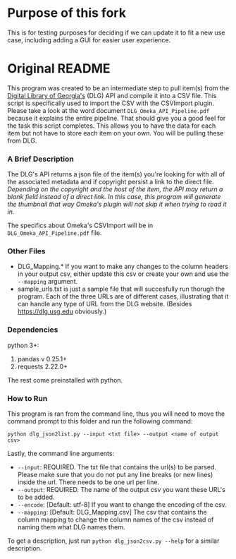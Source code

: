 # Purpose of this fork
This is for testing purposes for deciding if we can update it to fit a new use case, including adding a GUI for easier user experience.


# Original README

This program was created to be an intermediate step to pull item(s) from the [Digital Library of Georgia's](https://dlg.usg.edu) (DLG) API and compile it into a CSV file. This script is specifically used to import the CSV with the CSVImport plugin. Please take a look at the word document `DLG_Omeka_API_Pipeline.pdf` because it explains the entire pipeline. That should give you a good feel for the task this script completes. This allows you to have the data for each item but not have to store each item on your own. You will be pulling these from DLG. 


### A Brief Description
The DLG's API returns a json file of the item(s) you're looking for with all of the
associated metadata and if copyright persist a link to the direct file. *Depending
on the copyright and the host of the item, the API may return a blank field instead
of a direct link. In this case, this program will generate the thumbnail that way
Omeka's plugin will not skip it when trying to read it in.*

The specifics about Omeka's CSVImport will be in `DLG_Omeka_API_Pipeline.pdf` file.

### Other Files
  * DLG_Mapping.\* If you want to make any changes to the column headers in your output csv, either update this csv or create your own and use the `--mapping` argument. 
  * sample_urls.txt is just a sample file that will succesfully run thorugh the program. Each of the three URLs are of different cases, illustrating that it can handle any type of URL from the DLG website. (Besides https://dlg.usg.edu obviously.)

### Dependencies
python 3+:
  1. pandas v 0.25.1+
  2. requests 2.22.0+

The rest come preinstalled with python.


### How to Run
This program is ran from the command line, thus you will need to move the command
prompt to this folder and run the following command:

`python dlg_json2list.py --input <txt file> --output <name of output csv>`

Lastly, the command line arguments:
  * `--input`: REQUIRED. The txt file that contains the url(s) to be parsed. Please make sure that you do not put any line breaks (or new lines) inside the url. There needs to be one url per line.
  * `--output`: REQUIRED. The name of the output csv you want these URL's to be added.
  * `--encode`: [Default: utf-8] If you want to change the encoding of the csv.
  * `--mapping`: [Default: DLG_Mapping.csv] The csv that contains the column mapping to change the column names of the csv instead of naming them what DLG names them.

To get a description, just run `python dlg_json2csv.py --help` for a similar description.
